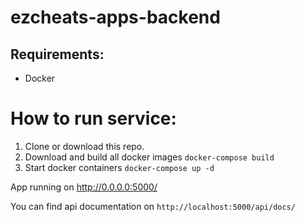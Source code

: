 # ezcheats-apps-backend

## Requirements:
* Docker

# How to run service:
1. Clone or download this repo.
2. Download and build all docker images
`docker-compose build`
3. Start docker containers
`docker-compose up -d`


App running on http://0.0.0.0:5000/

You can find api documentation on `http://localhost:5000/api/docs/`
